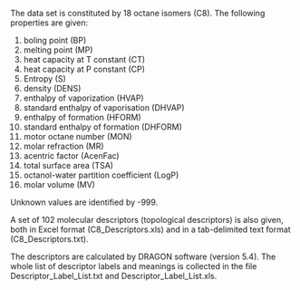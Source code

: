 The data set is constituted by 18 octane isomers (C8).
The following properties are given:

1) boling point (BP)   
2) melting point (MP)  
3) heat capacity at T constant (CT)  
4) heat capacity at P constant (CP)  
5) Entropy (S)  
6) density (DENS)  
7) enthalpy of vaporization (HVAP)  
8) standard enthalpy of vaporisation (DHVAP)  
9) enthalpy of formation (HFORM)   
10) standard enthalpy of formation (DHFORM)  
11) motor octane number (MON)  
12) molar refraction (MR)  
13) acentric factor (AcenFac)  
14) total surface area (TSA)  
15) octanol-water partition coefficient (LogP)  
16) molar volume (MV)  

Unknown values are identified by -999.

A set of 102 molecular descriptors (topological descriptors) is also given, both in Excel format (C8_Descriptors.xls) and in a tab-delimited text format (C8_Descriptors.txt).

The descriptors are calculated by DRAGON software (version 5.4). 
The whole list of descriptor labels and meanings is collected in the file Descriptor_Label_List.txt and Descriptor_Label_List.xls.
